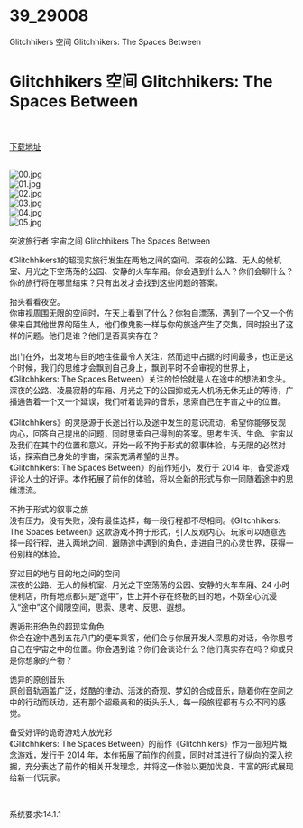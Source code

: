 # 39_29008
Glitchhikers 空间 Glitchhikers: The Spaces Between
# Glitchhikers 空间 Glitchhikers: The Spaces Between
 <br/></br>
[下载地址](https://www.switch520.cc/article/29008 "下载地址")
<br/></br>

<p><img title="00.jpg" src="https://www.switch520.cc/muke_img/2022_04_01_fd0dbe760f8da.jpg" alt="00.jpg"><br>
<img title="01.jpg" src="https://www.switch520.cc/muke_img/2022_04_01_2e029d1af886c.jpg" alt="01.jpg"><br>
<img title="02.jpg" src="https://www.switch520.cc/muke_img/2022_04_01_4f077a920e0c7.jpg" alt="02.jpg"><br>
<img title="03.jpg" src="https://www.switch520.cc/muke_img/2022_04_01_d2aaf0eb500ef.jpg" alt="03.jpg"><br>
<img title="04.jpg" src="https://www.switch520.cc/muke_img/2022_04_01_d0b0b57f767c7.jpg" alt="04.jpg"><br>
<img title="05.jpg" src="https://www.switch520.cc/muke_img/2022_04_01_f77b1a74ecf3d.jpg" alt="05.jpg"></p>
<p>突波旅行者 宇宙之间 Glitchhikers The Spaces Between</p>
<p>《Glitchhikers》的超现实旅行发生在两地之间的空间。深夜的公路、无人的候机室、月光之下空荡荡的公园、安静的火车车厢。你会遇到什么人？你们会聊什么？你的旅行将在哪里结束？只有出发才会找到这些问题的答案。</p>
<p>抬头看看夜空。<br>
你审视周围无限的空间时，在天上看到了什么？你独自漂荡，遇到了一个又一个仿佛来自其他世界的陌生人，他们像鬼影一样与你的旅途产生了交集，同时投出了这样的问题。他们是谁？他们是否真实存在？<br>
‎<br>
出门在外，出发地与目的地往往最令人关注，然而途中占据的时间最多，也正是这个时候，我们的思维才会飘到自己身上，飘到平时不会审视的世界上，《Glitchhikers: The&nbsp;<span class="initHidden">Spaces Between》关注的恰恰就是人在途中的想法和念头。深夜的公路、凌晨寂静的车厢、月光之下的公园抑或无人机场无休无止的等待，广播通告着一个又一个延误，我们听着诡异的音乐，思索自己在宇宙之中的位置。<br>
‎<br>
《Glitchhikers》的灵感源于长途出行以及途中发生的意识流动，希望你能够反观内心，回答自己提出的问题，同时思索自己得到的答案。思考生活、生命、宇宙以及我们在其中的位置和意义。开始一段不拘于形式的叙事体验，与无限的必然对话，探索自己身处的宇宙，探索充满希望的世界。<br>
《Glitchhikers: The Spaces Between》的前作短小，发行于 2014 年，备受游戏评论人士的好评。本作拓展了前作的体验，将以全新的形式与你一同随着途中的思维漂流。</span></p>
<p>不拘于形式的叙事之旅<br>
没有压力，没有失败，没有最佳选择，每一段行程都不尽相同。《Glitchhikers: The Spaces Between》这款游戏不拘于形式，引人反观内心。玩家可以随意选择一段行程，进入两地之间，跟随途中遇到的角色，走进自己的心灵世界，获得一份别样的体验。</p>
<p>穿过目的地与目的地之间的空间<br>
深夜的公路、无人的候机室、月光之下空荡荡的公园、安静的火车车厢、24 小时便利店，所有地点都只是“途中”，世上并不存在终极的目的地，不妨全心沉浸入“途中”这个阈限空间，思索、思考、反思、遐想。</p>
<p>邂逅形形色色的超现实角色<br>
你会在途中遇到五花八门的便车乘客，他们会与你展开发人深思的对话，令你思考自己在宇宙之中的位置。你会遇到谁？你们会谈论什么？他们真实存在吗？抑或只是你想象的产物？</p>
<p>诡异的原创音乐<br>
原创音轨涵盖广泛，炫酷的律动、活泼的奇观、梦幻的合成音乐，随着你在空间之中的行动而跃动，还有那个超级亲和的街头乐人，每一段旅程都有与众不同的感觉。</p>
<p>备受好评的诡奇游戏大放光彩<br>
《Glitchhikers: The Spaces Between》的前作《Glitchhikers》作为一部短片概念游戏，发行于 2014 年，本作拓展了前作的创意，同时对其进行了纵向的深入挖掘，充分表达了前作的相关开发理念，并将这一体验以更加优良、丰富的形式展现给新一代玩家。</p>
<p>&nbsp;</p>
<p>系统要求:14.1.1</p>



<p>&nbsp;</p>
